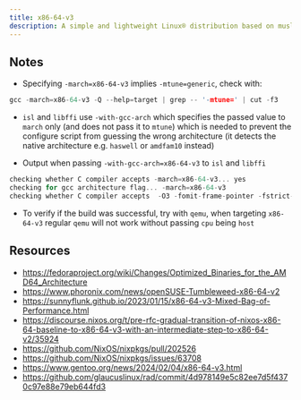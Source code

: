 ```yaml
---
title: x86-64-v3
description: A simple and lightweight Linux® distribution based on musl libc and toybox
---
```


## Notes
- Specifying `-march=x86-64-v3` implies `-mtune=generic`, check with:
```c
gcc -march=x86-64-v3 -Q --help=target | grep -- '-mtune=' | cut -f3
```

- `isl` and `libffi` use `-with-gcc-arch` which specifies the passed value to `march` only (and does not pass it to `mtune`) which is needed to prevent the configure script from guessing the wrong architecture (it detects the native architecture e.g. `haswell` or `amdfam10` instead)

- Output when passing `-with-gcc-arch=x86-64-v3` to `isl` and `libffi`
```c
checking whether C compiler accepts -march=x86-64-v3... yes
checking for gcc architecture flag... -march=x86-64-v3
checking whether C compiler accepts  -O3 -fomit-frame-pointer -fstrict-aliasing -ffast-math -march=x86-64-v3... yes
```

- To verify if the build was successful, try with `qemu`, when targeting `x86-64-v3` regular `qemu` will not work without passing `cpu` being `host`

## Resources
- https://fedoraproject.org/wiki/Changes/Optimized_Binaries_for_the_AMD64_Architecture
- https://www.phoronix.com/news/openSUSE-Tumbleweed-x86-64-v2
- https://sunnyflunk.github.io/2023/01/15/x86-64-v3-Mixed-Bag-of-Performance.html
- https://discourse.nixos.org/t/pre-rfc-gradual-transition-of-nixos-x86-64-baseline-to-x86-64-v3-with-an-intermediate-step-to-x86-64-v2/35924
- https://github.com/NixOS/nixpkgs/pull/202526
- https://github.com/NixOS/nixpkgs/issues/63708
- https://www.gentoo.org/news/2024/02/04/x86-64-v3.html
- https://github.com/glaucuslinux/rad/commit/4d978149e5c82ee7d5f4370c97e88e79eb644fd3
